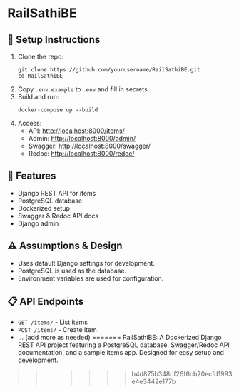 # RailSathiBE

## 🚀 Setup Instructions

1. Clone the repo:
   ```
   git clone https://github.com/yourusername/RailSathiBE.git
   cd RailSathiBE
   ```
2. Copy `.env.example` to `.env` and fill in secrets.
3. Build and run:
   ```
   docker-compose up --build
   ```
4. Access:
   - API: [http://localhost:8000/items/](http://localhost:8000/items/)
   - Admin: [http://localhost:8000/admin/](http://localhost:8000/admin/)
   - Swagger: [http://localhost:8000/swagger/](http://localhost:8000/swagger/)
   - Redoc: [http://localhost:8000/redoc/](http://localhost:8000/redoc/)

## 🧩 Features

- Django REST API for items
- PostgreSQL database
- Dockerized setup
- Swagger & Redoc API docs
- Django admin

## ⚠️ Assumptions & Design

- Uses default Django settings for development.
- PostgreSQL is used as the database.
- Environment variables are used for configuration.

## 📋 API Endpoints

- `GET /items/` - List items
- `POST /items/` - Create item
- ... (add more as needed)
=======
RailSathiBE: A Dockerized Django REST API project featuring a PostgreSQL database, Swagger/Redoc API documentation, and a sample items app. Designed for easy setup and development.
>>>>>>> b4d875b348cf26f6cb20ecfd1993e4e3442e177b
